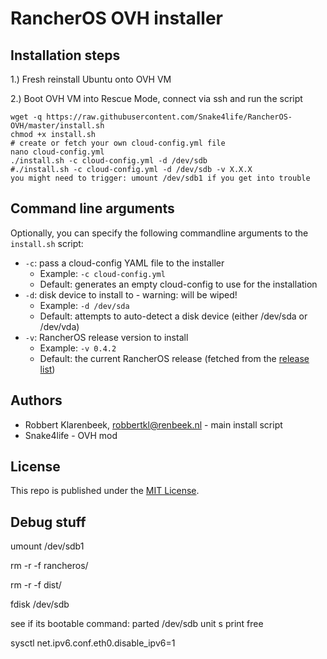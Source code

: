 # RancherOS OVH installer


## Installation steps
1.) Fresh reinstall Ubuntu onto OVH VM

2.) Boot OVH VM into Rescue Mode, connect via ssh and run the script

```
wget -q https://raw.githubusercontent.com/Snake4life/RancherOS-OVH/master/install.sh
chmod +x install.sh
# create or fetch your own cloud-config.yml file
nano cloud-config.yml
./install.sh -c cloud-config.yml -d /dev/sdb
#./install.sh -c cloud-config.yml -d /dev/sdb -v X.X.X
you might need to trigger: umount /dev/sdb1 if you get into trouble
```

## Command line arguments

Optionally, you can specify the following commandline arguments to the `install.sh` script:

* `-c`: pass a cloud-config YAML file to the installer
  * Example: `-c cloud-config.yml`
  * Default: generates an empty cloud-config to use for the installation
* `-d`: disk device to install to - warning: will be wiped!
  * Example: `-d /dev/sda`
  * Default: attempts to auto-detect a disk device (either /dev/sda or /dev/vda)
* `-v`: RancherOS release version to install
  * Example: `-v 0.4.2`
  * Default: the current RancherOS release (fetched from the [release list](https://releases.rancher.com/os/releases.yml))

## Authors

* Robbert Klarenbeek, <robbertkl@renbeek.nl> - main install script
* Snake4life - OVH mod

## License

This repo is published under the [MIT License](http://www.opensource.org/licenses/mit-license.php).

## Debug stuff

umount /dev/sdb1

rm -r -f  rancheros/

rm -r -f  dist/

fdisk /dev/sdb

see if its bootable command: parted /dev/sdb unit s print free

sysctl net.ipv6.conf.eth0.disable_ipv6=1
